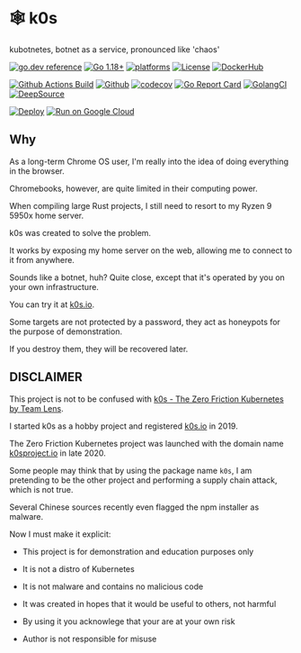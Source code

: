 # 🕸️ k0s

kubotnetes, botnet as a service, pronounced like 'chaos'

[![go.dev reference](https://img.shields.io/badge/go.dev-reference-007d9c?logo=go&logoColor=white)](https://pkg.go.dev/k0s.io?tab=doc)
[![Go 1.18+](https://img.shields.io/github/go-mod/go-version/btwiuse/k0s)](https://golang.org/dl/)
[![platforms](https://img.shields.io/badge/platforms-linux|windows|macos|android|freebsd|openbsd-inactive.svg)](https://github.com/btwiuse/k0s/releases)
[![License](https://img.shields.io/github/license/btwiuse/k0s?color=%23000&style=flat-round)](https://github.com/btwiuse/k0s/blob/master/LICENSE)
[![DockerHub](https://img.shields.io/docker/pulls/btwiuse/k0s.svg)](https://hub.docker.com/r/btwiuse/k0s)

[![Github Actions Build](https://github.com/btwiuse/k0s/actions/workflows/build.yml/badge.svg)](https://github.com/btwiuse/k0s/actions/workflows/build.yml)
[![Github](https://github.com/btwiuse/k0s/workflows/Test/badge.svg)](https://github.com/btwiuse/k0s/actions)
[![codecov](https://codecov.io/gh/btwiuse/k0s/branch/master/graph/badge.svg)](https://codecov.io/gh/btwiuse/k0s)
[![Go Report Card](https://goreportcard.com/badge/github.com/btwiuse/k0s)](https://goreportcard.com/report/github.com/btwiuse/k0s)
[![GolangCI](https://golangci.com/badges/github.com/btwiuse/k0s.svg)](https://golangci.com/r/github.com/btwiuse/k0s)
[![DeepSource](https://static.deepsource.io/deepsource-badge-light-mini.svg)](https://deepsource.io/gh/btwiuse/k0s/?ref=repository-badge)

[![Deploy](https://www.herokucdn.com/deploy/button.svg)](https://heroku.com/deploy?template=https://github.com/btwiuse/k0s)
[![Run on Google Cloud](https://deploy.cloud.run/button.svg)](https://deploy.cloud.run)

## Why

As a long-term Chrome OS user, I'm really into the idea of doing everything in the browser.

Chromebooks, however, are quite limited in their computing power.

When compiling large Rust projects, I still need to resort to my Ryzen 9 5950x home server.

k0s was created to solve the problem.

It works by exposing my home server on the web, allowing me to connect to it from anywhere.

Sounds like a botnet, huh? Quite close, except that it's operated by you on your own infrastructure.

You can try it at [k0s.io](https://k0s.io).

Some targets are not protected by a password, they act as honeypots for the purpose of demonstration.

If you destroy them, they will be recovered later.


## DISCLAIMER

This project is not to be confused with [k0s - The Zero Friction Kubernetes by Team Lens](https://github.com/k0sproject/k0s).

I started k0s as a hobby project and registered [k0s.io](https://k0s.io) in 2019.

The Zero Friction Kubernetes project was launched with the domain name [k0sproject.io](https://k0sproject.io) in late 2020.

Some people may think that by using the package name `k0s`, I am pretending to be the other project and performing a supply chain attack, which is not true.

Several Chinese sources recently even flagged the npm installer as malware.

Now I must make it explicit:

* This project is for demonstration and education purposes only

* It is not a distro of Kubernetes

* It is not malware and contains no malicious code

* It was created in hopes that it would be useful to others, not harmful

* By using it you acknowlege that your are at your own risk

* Author is not responsible for misuse

